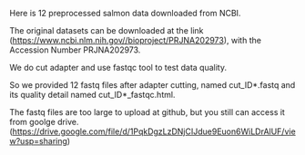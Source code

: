 Here is 12 preprocessed salmon data downloaded from NCBI.

The original datasets can be downloaded at the link (https://www.ncbi.nlm.nih.gov//bioproject/PRJNA202973), with the Accession Number PRJNA202973.

We do cut adapter and use fastqc tool to test data quality.

So we provided 12 fastq files after adapter cutting, named cut_ID*.fastq and its quality detail named cut_ID*_fastqc.html.

The fastq files are too large to upload at github, but you still can access it from goolge drive. (https://drive.google.com/file/d/1PqkDgzLzDNjCIJdue9Euon6WiLDrAlUF/view?usp=sharing)


